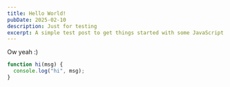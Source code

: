 ```yaml
---
title: Hello World!
pubDate: 2025-02-10
description: Just for testing
excerpt: A simple test post to get things started with some JavaScript code examples.
---
```


Ow yeah :)

```javascript
function hi(msg) {
  console.log("hi", msg);
}
```
